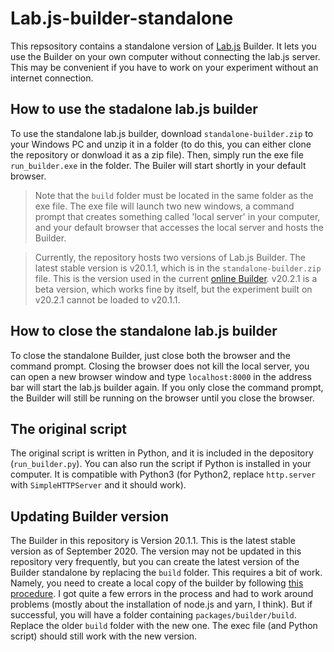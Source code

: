 # Lab.js-builder-standalone

This repsository contains a standalone version of [Lab.js](https://lab.js.org/) Builder. It lets you use the Builder on your own computer without connecting the lab.js server. This may be convenient if you have to work on your experiment without an internet connection. 

## How to use the stadalone lab.js builder
To use the standalone lab.js builder, download `standalone-builder.zip` to your Windows PC and unzip it in a folder (to do this, you can either clone the repository or donwload it as a zip file). Then, simply run the exe file `run_builder.exe` in the folder. The Builer will start shortly in your default browser. 

>Note that the `build` folder must be located in the same folder as the exe file. The exe file will launch two new windows, a command prompt that creates something called 'local server' in your computer, and your default browser that accesses the local server and hosts the Builder.

>Currently, the repository hosts two versions of Lab.js Builder. The latest stable version is v20.1.1, which is in the `standalone-builder.zip` file. This is the version used in the current [online Builder](https://labjs.felixhenninger.com/). v20.2.1 is a beta version, which works fine by itself, but the experiment built on v20.2.1 cannot be loaded to v20.1.1. 

## How to close the standalone lab.js builder
To close the standalone Builder, just close both the browser and the command prompt. Closing the browser does not kill the local server, you can open a new browser window and type `localhost:8000` in the address bar will  start the lab.js builder again. If you only close the command prompt, the Builder will still be running on the browser until you close the browser.

## The original script
The original script is written in Python, and it is included in the depository (`run_builder.py`). You can also run the script if Python is installed in your computer. It is compatible with Python3 (for Python2, replace `http.server` with `SimpleHTTPServer` and it should work).

## Updating Builder version
The Builder in this repository is Version 20.1.1. This is the latest stable version as of September 2020. The version may not be updated in this repository very frequently, but you can create the latest version of the Builder standalone by replacing the `build` folder. This requires a bit of work. Namely, you need to create a local copy of the builder by following [this procedure](https://labjs.readthedocs.io/en/latest/meta/contribute/build.html). I got quite a few errors in the process and had to work around problems (mostly about the installation of node.js and yarn, I think). But if successful, you will have a folder containing `packages/builder/build`. Replace the older `build` folder with the new one. The exec file (and Python script) should still work with the new version.

